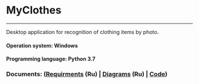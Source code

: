 # MyClothes
____
Desktop application for recognition of clothing items by photo.

#### Operation system: Windows
#### Programming language: Python 3.7
### Documents: ([Requirments](https://github.com/widbnudb/MyClothes/blob/master/Documents/Requirments.md) (Ru) | [Diagrams](https://github.com/widbnudb/MyClothes/blob/master/Documents/Diagrams/Diagrams.md) (Ru) | [Code]())
             


